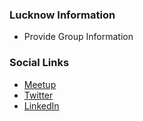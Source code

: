 ### Lucknow Information
* Provide Group Information

### Social Links
* [Meetup](https://www.meetup.com/owasp-lucknow-group/)
* [Twitter](https://twitter.com/LucknowOwasp)
* [LinkedIn](https://www.linkedin.com/company/owasp-lucknow-chapter/)

